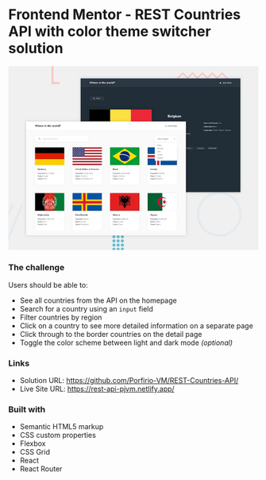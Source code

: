 # Frontend Mentor - REST Countries API with color theme switcher solution

![Design preview REST Countries API with color theme switcher  challenge](./design/desktop-preview.jpg)

### The challenge

Users should be able to:

- See all countries from the API on the homepage
- Search for a country using an `input` field
- Filter countries by region
- Click on a country to see more detailed information on a separate page
- Click through to the border countries on the detail page
- Toggle the color scheme between light and dark mode *(optional)*

### Links

- Solution URL: https://github.com/Porfirio-VM/REST-Countries-API/
- Live Site URL: https://rest-api-pjvm.netlify.app/

### Built with

- Semantic HTML5 markup
- CSS custom properties
- Flexbox
- CSS Grid
- React
- React Router
